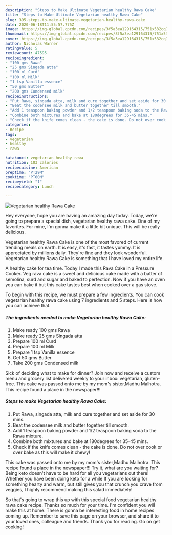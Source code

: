 ```yaml
---
description: "Steps to Make Ultimate Vegetarian healthy Rawa Cake"
title: "Steps to Make Ultimate Vegetarian healthy Rawa Cake"
slug: 395-steps-to-make-ultimate-vegetarian-healthy-rawa-cake
date: 2020-06-18T11:55:57.775Z
image: https://img-global.cpcdn.com/recipes/3f5a3ea129164315/751x532cq70/vegetarian-healthy-rawa-cake-recipe-main-photo.jpg
thumbnail: https://img-global.cpcdn.com/recipes/3f5a3ea129164315/751x532cq70/vegetarian-healthy-rawa-cake-recipe-main-photo.jpg
cover: https://img-global.cpcdn.com/recipes/3f5a3ea129164315/751x532cq70/vegetarian-healthy-rawa-cake-recipe-main-photo.jpg
author: Nicholas Warner
ratingvalue: 5
reviewcount: 47595
recipeingredient:
- "100 gms Rawa"
- "25 gms Singada atta"
- "100 ml Curd"
- "100 ml Milk"
- "1 tsp Vanilla essence"
- "50 gms Butter"
- "200 gms Condensed milk"
recipeinstructions:
- "Put Rawa, singada atta, milk and cure together and set aside for 30 mins."
- "Beat the codensee milk and butter together till smooth."
- "Add 1 teaspoon baking powder and 1/2 teaspoon baking soda to the Rawa mixture."
- "Combine both mixtures and bake at 180degrees for 35-45 mins."
- "Check if the knife comes clean - the cake is done. Do not over cook or over bake as this will make it chewy!"
categories:
- Recipe
tags:
- vegetarian
- healthy
- rawa

katakunci: vegetarian healthy rawa 
nutrition: 103 calories
recipecuisine: American
preptime: "PT29M"
cooktime: "PT60M"
recipeyield: "1"
recipecategory: Lunch

---
```



![Vegetarian healthy Rawa Cake](https://img-global.cpcdn.com/recipes/3f5a3ea129164315/751x532cq70/vegetarian-healthy-rawa-cake-recipe-main-photo.jpg)

Hey everyone, hope you are having an amazing day today. Today, we're going to prepare a special dish, vegetarian healthy rawa cake. One of my favorites. For mine, I'm gonna make it a little bit unique. This will be really delicious.

Vegetarian healthy Rawa Cake is one of the most favored of current trending meals on earth. It is easy, it's fast, it tastes yummy. It is appreciated by millions daily. They're fine and they look wonderful. Vegetarian healthy Rawa Cake is something that I have loved my entire life.

A healthy cake for tea time. Today I made this Rava Cake in a Pressure Cooker. Veg rava cake is a sweet and delicious cake made with a batter of semolina, surd and sugar and baked to perfection. Now if you have an oven you can bake it but this cake tastes best when cooked over a gas stove.


To begin with this recipe, we must prepare a few ingredients. You can cook vegetarian healthy rawa cake using 7 ingredients and 5 steps. Here is how you can achieve that.

<!--inarticleads1-->

##### The ingredients needed to make Vegetarian healthy Rawa Cake:

1. Make ready 100 gms Rawa
1. Make ready 25 gms Singada atta
1. Prepare 100 ml Curd
1. Prepare 100 ml Milk
1. Prepare 1 tsp Vanilla essence
1. Get 50 gms Butter
1. Take 200 gms Condensed milk


Sick of deciding what to make for dinner? Join now and receive a custom menu and grocery list delivered weekly to your inbox: vegetarian, gluten-free. This cake was passed onto me by my mom&#39;s sister,Madhu Malhotra. This recipe found a place in the newspaper!!! 

<!--inarticleads2-->

##### Steps to make Vegetarian healthy Rawa Cake:

1. Put Rawa, singada atta, milk and cure together and set aside for 30 mins.
1. Beat the codensee milk and butter together till smooth.
1. Add 1 teaspoon baking powder and 1/2 teaspoon baking soda to the Rawa mixture.
1. Combine both mixtures and bake at 180degrees for 35-45 mins.
1. Check if the knife comes clean - the cake is done. Do not over cook or over bake as this will make it chewy!


This cake was passed onto me by my mom&#39;s sister,Madhu Malhotra. This recipe found a place in the newspaper!!! Try it, what are you waiting for? Being keto doesn&#39;t have to be hard for all you vegetarians out there! Whether you have been doing keto for a while If you are looking for something hearty and warm, but still gives you that crunch you crave from veggies, I highly recommend making this salad immediately! 

So that's going to wrap this up with this special food vegetarian healthy rawa cake recipe. Thanks so much for your time. I'm confident you will make this at home. There is gonna be interesting food in home recipes coming up. Remember to save this page on your browser, and share it to your loved ones, colleague and friends. Thank you for reading. Go on get cooking!
